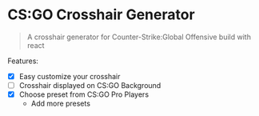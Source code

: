 # CS:GO Crosshair Generator

> A crosshair generator for Counter-Strike:Global Offensive build with react

Features:
- [x] Easy customize your crosshair
- [ ] Crosshair displayed on CS:GO Background
- [x] Choose preset from CS:GO Pro Players
  - Add more presets
